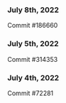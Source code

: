 ### July 8th, 2022

Commit #186660

### July 5th, 2022

Commit #314353


### July 4th, 2022

Commit #72281
